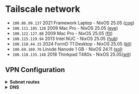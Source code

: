 # Tailscale network

- `100.86.99.137` 2021 Framework Laptop - NixOS 25.05
  ([cog](https://github.com/suderman/nixos/tree/main/configurations/cog))
- `100.111.105.128` 2009 Mac Pro - NixOS 25.05
  ([eve](https://github.com/suderman/nixos/tree/main/configurations/eve))
- `100.122.127.88` 2009 Mac Pro - NixOS 25.05
  ([fit](https://github.com/suderman/nixos/tree/main/configurations/fit))
- `100.115.119.94` 2013 Intel NUC - NixOS 25.05
  ([hub](https://github.com/suderman/nixos/tree/main/configurations/hub))
- `100.110.44.15` 2024 FormD T1 Desktop - NixOS 25.05
  ([kit](https://github.com/suderman/nixos/tree/main/configurations/kit))
- `100.69.160.76` Linode Nanode 1 GB - NixOS 24.11
  ([sol](https://github.com/suderman/nixos/tree/main/configurations/sol))
- `100.118.135.148` 2018 Thinkpad T480s - NixOS
  25.05([wit](https://github.com/suderman/nixos/tree/main/configurations/wit))

## VPN Configuration

<details>
<summary><b>Subnet routes</b></summary>

|     | https://login.tailscale.com/admin/machines |
| --- | ------------------------------------------ |
| hub | `10.1.0.0/16`                              |
| eve | `10.2.0.0/16`                              |

</details>

<details>
<summary><b>DNS</b></summary>

|                    | https://login.tailscale.com/admin/dns |
| ------------------ | ------------------------------------- |
| Override local DNS | `Yes`                                 |
| Global nameservers | `100.115.119.94` _(hub)_              |
| Global nameservers | ~~`100.111.105.128` _(eve)_~~         |
| Global nameservers | ~~`100.69.160.76` _(sol)_~~           |

</details>
